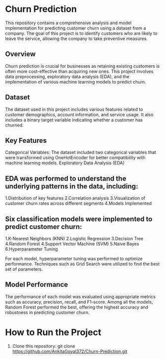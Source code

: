 # Churn Prediction

This repository contains a comprehensive analysis and model implementation for predicting customer churn using a dataset from a company. The goal of this project is to identify customers who are likely to leave the service, allowing the company to take preventive measures.

## Overview

Churn prediction is crucial for businesses as retaining existing customers is often more cost-effective than acquiring new ones. This project involves data preprocessing, exploratory data analysis (EDA), and the implementation of various machine learning models to predict churn.

## Dataset

The dataset used in this project includes various features related to customer demographics, account information, and service usage. It also includes a binary target variable indicating whether a customer has churned.

## Key Features

Categorical Variables: The dataset included two categorical variables that were transformed using OneHotEncoder for better compatibility with machine learning models.
Exploratory Data Analysis (EDA)

## EDA was performed to understand the underlying patterns in the data, including:
1.Distribution of key features
2.Correlation analysis
3.Visualization of customer churn rates across different segments
4.Models Implemented

## Six classification models were implemented to predict customer churn:

1.K-Nearest Neighbors (KNN)
2.Logistic Regression
3.Decision Tree
4.Random Forest
4.Support Vector Machine (SVM)
5.Naive Bayes
6.Hyperparameter Tuning

For each model, hyperparameter tuning was performed to optimize performance. Techniques such as Grid Search were utilized to find the best set of parameters.

## Model Performance

The performance of each model was evaluated using appropriate metrics such as accuracy, precision, recall, and F1-score. Among all the models, Random Forest performed the best, offering the highest accuracy and robustness in predicting customer churn.

# How to Run the Project
1. Clone this repository:
    git clone https://github.com/AnkitaGoyal372/Churn-Prediction.git
